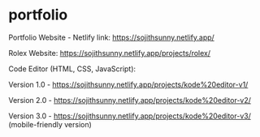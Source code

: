 # portfolio

Portfolio Website - Netlify link: https://sojithsunny.netlify.app/


Rolex Website: https://sojithsunny.netlify.app/projects/rolex/


Code Editor (HTML, CSS, JavaScript):

  Version 1.0 - https://sojithsunny.netlify.app/projects/kode%20editor-v1/
  
  Version 2.0 - https://sojithsunny.netlify.app/projects/kode%20editor-v2/
  
  Version 3.0 - https://sojithsunny.netlify.app/projects/kode%20editor-v3/ (mobile-friendly version)
